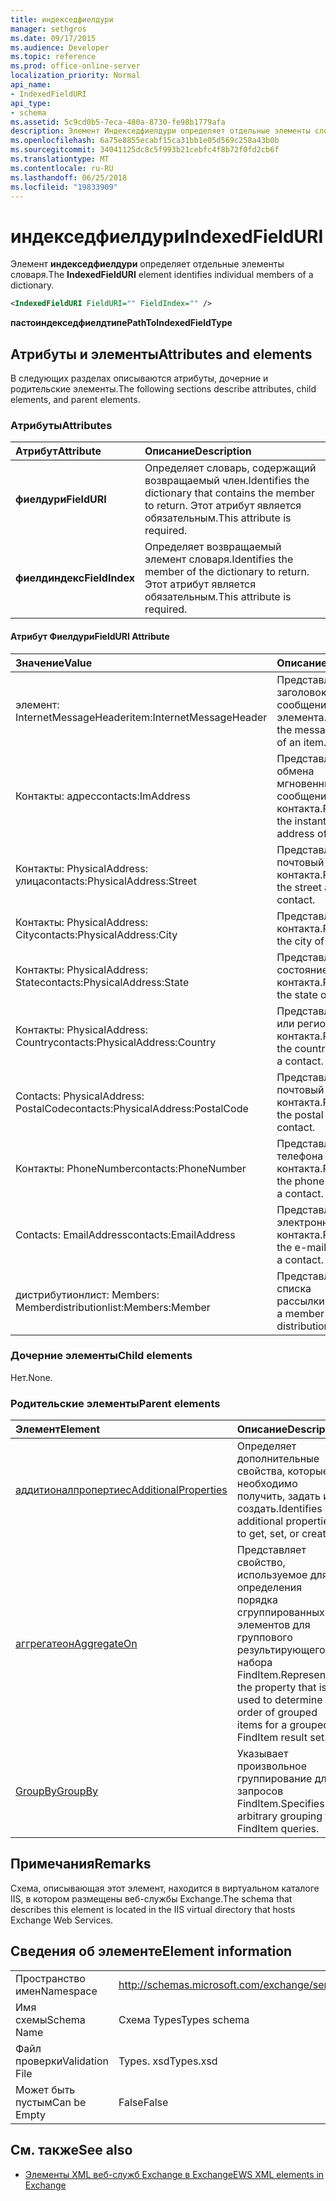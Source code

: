 ```yaml
---
title: индекседфиелдури
manager: sethgros
ms.date: 09/17/2015
ms.audience: Developer
ms.topic: reference
ms.prod: office-online-server
localization_priority: Normal
api_name:
- IndexedFieldURI
api_type:
- schema
ms.assetid: 5c9cd0b5-7eca-480a-8730-fe98b1779afa
description: Элемент Индекседфиелдури определяет отдельные элементы словаря.
ms.openlocfilehash: 6a75e8855ecabf15ca31bb1e05d569c258a43b0b
ms.sourcegitcommit: 34041125dc8c5f993b21cebfc4f8b72f0fd2cb6f
ms.translationtype: MT
ms.contentlocale: ru-RU
ms.lasthandoff: 06/25/2018
ms.locfileid: "19833909"
---
```

# <a name="indexedfielduri"></a><span data-ttu-id="d5553-103">индекседфиелдури</span><span class="sxs-lookup"><span data-stu-id="d5553-103">IndexedFieldURI</span></span>

<span data-ttu-id="d5553-104">Элемент **индекседфиелдури** определяет отдельные элементы словаря.</span><span class="sxs-lookup"><span data-stu-id="d5553-104">The **IndexedFieldURI** element identifies individual members of a dictionary.</span></span> 
  
```xml
<IndexedFieldURI FieldURI="" FieldIndex="" />
```

 <span data-ttu-id="d5553-105">**пастоиндекседфиелдтипе**</span><span class="sxs-lookup"><span data-stu-id="d5553-105">**PathToIndexedFieldType**</span></span>
## <a name="attributes-and-elements"></a><span data-ttu-id="d5553-106">Атрибуты и элементы</span><span class="sxs-lookup"><span data-stu-id="d5553-106">Attributes and elements</span></span>

<span data-ttu-id="d5553-107">В следующих разделах описываются атрибуты, дочерние и родительские элементы.</span><span class="sxs-lookup"><span data-stu-id="d5553-107">The following sections describe attributes, child elements, and parent elements.</span></span>
  
### <a name="attributes"></a><span data-ttu-id="d5553-108">Атрибуты</span><span class="sxs-lookup"><span data-stu-id="d5553-108">Attributes</span></span>

|<span data-ttu-id="d5553-109">**Атрибут**</span><span class="sxs-lookup"><span data-stu-id="d5553-109">**Attribute**</span></span>|<span data-ttu-id="d5553-110">**Описание**</span><span class="sxs-lookup"><span data-stu-id="d5553-110">**Description**</span></span>|
|:-----|:-----|
|<span data-ttu-id="d5553-111">**фиелдури**</span><span class="sxs-lookup"><span data-stu-id="d5553-111">**FieldURI**</span></span> <br/> |<span data-ttu-id="d5553-112">Определяет словарь, содержащий возвращаемый член.</span><span class="sxs-lookup"><span data-stu-id="d5553-112">Identifies the dictionary that contains the member to return.</span></span> <span data-ttu-id="d5553-113">Этот атрибут является обязательным.</span><span class="sxs-lookup"><span data-stu-id="d5553-113">This attribute is required.</span></span>  <br/> |
|<span data-ttu-id="d5553-114">**фиелдиндекс**</span><span class="sxs-lookup"><span data-stu-id="d5553-114">**FieldIndex**</span></span> <br/> |<span data-ttu-id="d5553-115">Определяет возвращаемый элемент словаря.</span><span class="sxs-lookup"><span data-stu-id="d5553-115">Identifies the member of the dictionary to return.</span></span> <span data-ttu-id="d5553-116">Этот атрибут является обязательным.</span><span class="sxs-lookup"><span data-stu-id="d5553-116">This attribute is required.</span></span>  <br/> |
   
#### <a name="fielduri-attribute"></a><span data-ttu-id="d5553-117">Атрибут Фиелдури</span><span class="sxs-lookup"><span data-stu-id="d5553-117">FieldURI Attribute</span></span>

|<span data-ttu-id="d5553-118">**Значение**</span><span class="sxs-lookup"><span data-stu-id="d5553-118">**Value**</span></span>|<span data-ttu-id="d5553-119">**Описание**</span><span class="sxs-lookup"><span data-stu-id="d5553-119">**Description**</span></span>|
|:-----|:-----|
|<span data-ttu-id="d5553-120">элемент: InternetMessageHeader</span><span class="sxs-lookup"><span data-stu-id="d5553-120">item:InternetMessageHeader</span></span>  <br/> |<span data-ttu-id="d5553-121">Представляет заголовок сообщения для элемента.</span><span class="sxs-lookup"><span data-stu-id="d5553-121">Represents the message header of an item.</span></span>  <br/> |
|<span data-ttu-id="d5553-122">Контакты: адрес</span><span class="sxs-lookup"><span data-stu-id="d5553-122">contacts:ImAddress</span></span>  <br/> |<span data-ttu-id="d5553-123">Представляет адрес обмена мгновенными сообщениями контакта.</span><span class="sxs-lookup"><span data-stu-id="d5553-123">Represents the instant messaging address of a contact.</span></span>  <br/> |
|<span data-ttu-id="d5553-124">Контакты: PhysicalAddress: улица</span><span class="sxs-lookup"><span data-stu-id="d5553-124">contacts:PhysicalAddress:Street</span></span>  <br/> |<span data-ttu-id="d5553-125">Представляет почтовый адрес контакта.</span><span class="sxs-lookup"><span data-stu-id="d5553-125">Represents the street address of a contact.</span></span>  <br/> |
|<span data-ttu-id="d5553-126">Контакты: PhysicalAddress: City</span><span class="sxs-lookup"><span data-stu-id="d5553-126">contacts:PhysicalAddress:City</span></span>  <br/> |<span data-ttu-id="d5553-127">Представляет город контакта.</span><span class="sxs-lookup"><span data-stu-id="d5553-127">Represents the city of a contact.</span></span>  <br/> |
|<span data-ttu-id="d5553-128">Контакты: PhysicalAddress: State</span><span class="sxs-lookup"><span data-stu-id="d5553-128">contacts:PhysicalAddress:State</span></span>  <br/> |<span data-ttu-id="d5553-129">Представляет состояние контакта.</span><span class="sxs-lookup"><span data-stu-id="d5553-129">Represents the state of a contact.</span></span>  <br/> |
|<span data-ttu-id="d5553-130">Контакты: PhysicalAddress: Country</span><span class="sxs-lookup"><span data-stu-id="d5553-130">contacts:PhysicalAddress:Country</span></span>  <br/> |<span data-ttu-id="d5553-131">Представляет страну или регион контакта.</span><span class="sxs-lookup"><span data-stu-id="d5553-131">Represents the country/region of a contact.</span></span>  <br/> |
|<span data-ttu-id="d5553-132">Contacts: PhysicalAddress: PostalCode</span><span class="sxs-lookup"><span data-stu-id="d5553-132">contacts:PhysicalAddress:PostalCode</span></span>  <br/> |<span data-ttu-id="d5553-133">Представляет почтовый индекс контакта.</span><span class="sxs-lookup"><span data-stu-id="d5553-133">Represents the postal code of a contact.</span></span>  <br/> |
|<span data-ttu-id="d5553-134">Контакты: PhoneNumber</span><span class="sxs-lookup"><span data-stu-id="d5553-134">contacts:PhoneNumber</span></span>  <br/> |<span data-ttu-id="d5553-135">Представляет номер телефона контакта.</span><span class="sxs-lookup"><span data-stu-id="d5553-135">Represents the phone number of a contact.</span></span>  <br/> |
|<span data-ttu-id="d5553-136">Contacts: EmailAddress</span><span class="sxs-lookup"><span data-stu-id="d5553-136">contacts:EmailAddress</span></span>  <br/> |<span data-ttu-id="d5553-137">Представляет адрес электронной почты контакта.</span><span class="sxs-lookup"><span data-stu-id="d5553-137">Represents the e-mail address of a contact.</span></span>  <br/> |
|<span data-ttu-id="d5553-138">дистрибутионлист: Members: Member</span><span class="sxs-lookup"><span data-stu-id="d5553-138">distributionlist:Members:Member</span></span>  <br/> |<span data-ttu-id="d5553-139">Представляет члена списка рассылки.</span><span class="sxs-lookup"><span data-stu-id="d5553-139">Represents a member of a distribution list.</span></span>  <br/> |
   
### <a name="child-elements"></a><span data-ttu-id="d5553-140">Дочерние элементы</span><span class="sxs-lookup"><span data-stu-id="d5553-140">Child elements</span></span>

<span data-ttu-id="d5553-141">Нет.</span><span class="sxs-lookup"><span data-stu-id="d5553-141">None.</span></span>
  
### <a name="parent-elements"></a><span data-ttu-id="d5553-142">Родительские элементы</span><span class="sxs-lookup"><span data-stu-id="d5553-142">Parent elements</span></span>

|<span data-ttu-id="d5553-143">**Элемент**</span><span class="sxs-lookup"><span data-stu-id="d5553-143">**Element**</span></span>|<span data-ttu-id="d5553-144">**Описание**</span><span class="sxs-lookup"><span data-stu-id="d5553-144">**Description**</span></span>|
|:-----|:-----|
|[<span data-ttu-id="d5553-145">аддитионалпропертиес</span><span class="sxs-lookup"><span data-stu-id="d5553-145">AdditionalProperties</span></span>](additionalproperties.md) <br/> |<span data-ttu-id="d5553-146">Определяет дополнительные свойства, которые необходимо получить, задать или создать.</span><span class="sxs-lookup"><span data-stu-id="d5553-146">Identifies additional properties to get, set, or create.</span></span>  <br/> |
|[<span data-ttu-id="d5553-147">аггрегатеон</span><span class="sxs-lookup"><span data-stu-id="d5553-147">AggregateOn</span></span>](aggregateon.md) <br/> |<span data-ttu-id="d5553-148">Представляет свойство, используемое для определения порядка сгруппированных элементов для группового результирующего набора FindItem.</span><span class="sxs-lookup"><span data-stu-id="d5553-148">Represents the property that is used to determine the order of grouped items for a grouped FindItem result set.</span></span>  <br/> |
|[<span data-ttu-id="d5553-149">GroupBy</span><span class="sxs-lookup"><span data-stu-id="d5553-149">GroupBy</span></span>](groupby.md) <br/> |<span data-ttu-id="d5553-150">Указывает произвольное группирование для запросов FindItem.</span><span class="sxs-lookup"><span data-stu-id="d5553-150">Specifies an arbitrary grouping for FindItem queries.</span></span>  <br/> |
   
## <a name="remarks"></a><span data-ttu-id="d5553-151">Примечания</span><span class="sxs-lookup"><span data-stu-id="d5553-151">Remarks</span></span>

<span data-ttu-id="d5553-152">Схема, описывающая этот элемент, находится в виртуальном каталоге IIS, в котором размещены веб-службы Exchange.</span><span class="sxs-lookup"><span data-stu-id="d5553-152">The schema that describes this element is located in the IIS virtual directory that hosts Exchange Web Services.</span></span>
  
## <a name="element-information"></a><span data-ttu-id="d5553-153">Сведения об элементе</span><span class="sxs-lookup"><span data-stu-id="d5553-153">Element information</span></span>

|||
|:-----|:-----|
|<span data-ttu-id="d5553-154">Пространство имен</span><span class="sxs-lookup"><span data-stu-id="d5553-154">Namespace</span></span>  <br/> |http://schemas.microsoft.com/exchange/services/2006/types  <br/> |
|<span data-ttu-id="d5553-155">Имя схемы</span><span class="sxs-lookup"><span data-stu-id="d5553-155">Schema Name</span></span>  <br/> |<span data-ttu-id="d5553-156">Схема Types</span><span class="sxs-lookup"><span data-stu-id="d5553-156">Types schema</span></span>  <br/> |
|<span data-ttu-id="d5553-157">Файл проверки</span><span class="sxs-lookup"><span data-stu-id="d5553-157">Validation File</span></span>  <br/> |<span data-ttu-id="d5553-158">Types. xsd</span><span class="sxs-lookup"><span data-stu-id="d5553-158">Types.xsd</span></span>  <br/> |
|<span data-ttu-id="d5553-159">Может быть пустым</span><span class="sxs-lookup"><span data-stu-id="d5553-159">Can be Empty</span></span>  <br/> |<span data-ttu-id="d5553-160">False</span><span class="sxs-lookup"><span data-stu-id="d5553-160">False</span></span>  <br/> |
   
## <a name="see-also"></a><span data-ttu-id="d5553-161">См. также</span><span class="sxs-lookup"><span data-stu-id="d5553-161">See also</span></span>



- [<span data-ttu-id="d5553-162">Элементы XML веб-служб Exchange в Exchange</span><span class="sxs-lookup"><span data-stu-id="d5553-162">EWS XML elements in Exchange</span></span>](ews-xml-elements-in-exchange.md)

